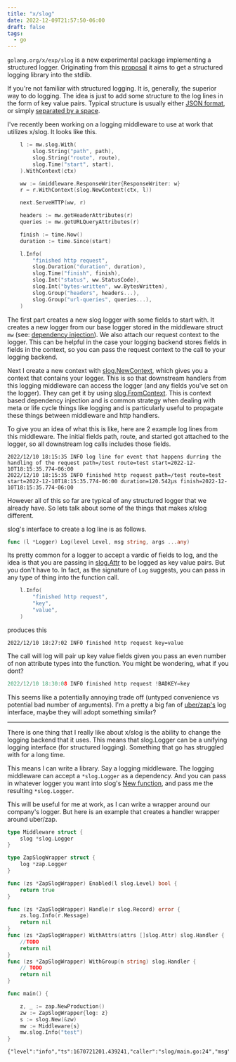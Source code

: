 ```yaml
---
title: "x/slog"
date: 2022-12-09T21:57:50-06:00
draft: false
tags: 
  - go
---
```


`golang.org/x/exp/slog` is a new experimental package implementing a structured logger. Originating from this [proposal](https://go.googlesource.com/proposal/+/master/design/56345-structured-logging.md) it aims to get a structured logging library into the stdlib. 

If you're not familiar with structured logging. It is, generally, the superior way to do logging. The idea is just to add some structure to the log lines in the form of key value pairs. 
Typical structure is usually either [JSON format](https://pkg.go.dev/golang.org/x/exp/slog#JSONHandler), or simply [separated by a space](https://pkg.go.dev/golang.org/x/exp/slog#TextHandler).


I've recently been working on a logging middleware to use at work that utilizes x/slog. It looks like this.

```go
	l := mw.slog.With(
		slog.String("path", path),
		slog.String("route", route),
		slog.Time("start", start),
	).WithContext(ctx)

	ww := &middleware.ResponseWriter{ResponseWriter: w}
	r = r.WithContext(slog.NewContext(ctx, l))

	next.ServeHTTP(ww, r)

	headers := mw.getHeaderAttributes(r)
	queries := mw.getURLQueryAttributes(r)

	finish := time.Now()
	duration := time.Since(start)

	l.Info(
		"finished http request",
		slog.Duration("duration", duration),
		slog.Time("finish", finish),
		slog.Int("status", ww.StatusCode),
		slog.Int("bytes-written", ww.BytesWritten),
		slog.Group("headers", headers...),
		slog.Group("url-queries", queries...),
	)
```

The first part creates a new slog logger with some fields to start with.
It creates a new logger from our base logger stored in the middleware struct `mw` (see: [dependency injection](https://blog.smantic.dev/posts/dependency-injection/)). We also attach our request context to the logger. This can be helpful in the case your logging backend stores fields in fields in the context, so you can pass the request context to the call to your logging backend.  

Next I create a new context with [slog.NewContext](https://pkg.go.dev/golang.org/x/exp/slog#NewContext), which gives you a context that contains your logger. 
This is so that downstream handlers from this logging middleware can access the logger (and any fields you've set on the logger). They can get it by using [slog.FromContext](https://pkg.go.dev/golang.org/x/exp/slog#NewContext). This is context based dependency injection and is common strategy when dealing with meta or life cycle things like logging and is particularly useful to propagate these things between middleware and http handlers.   

To give you an idea of what this is like, here are 2 example log lines from this middleware. The initial fields path, route, and started got attached to the logger, so all downstream log calls includes those fields.   
```
2022/12/10 18:15:35 INFO log line for event that happens durring the handling of the request path=/test route=test start=2022-12-10T18:15:35.774-06:00
2022/12/10 18:15:35 INFO finished http request path=/test route=test start=2022-12-10T18:15:35.774-06:00 duration=120.542µs finish=2022-12-10T18:15:35.774-06:00
```

However all of this so far are typical of any structured logger that we already have. 
So lets talk about some of the things that makes x/slog different.

slog's interface to create a log line is as follows. 
```go 
func (l *Logger) Log(level Level, msg string, args ...any)
```

Its pretty common for a logger to accept a vardic of fields to log, and the idea is that you are passing in [slog.Attr](https://pkg.go.dev/golang.org/x/exp/slog#Attr) 
to be logged as key value pairs. But you don't have to. In fact, as the signature of `Log` suggests, you can pass in any type of thing into the function call. 
```go
	l.Info(
		"finished http request",
		"key",
		"value",
	)
```
produces this 
```
2022/12/10 18:27:02 INFO finished http request key=value
```

The call will log will pair up key value fields given you pass an even number of non attribute types into the function. 
You might be wondering, what if you dont? 
```go 
2022/12/10 18:30:08 INFO finished http request !BADKEY=key
```

This seems like a potentially annoying trade off (untyped convenience vs potential bad number of arguments). 
I'm a pretty a big fan of [uber/zap's](https://pkg.go.dev/go.uber.org/zap#Logger.Log) log interface, maybe they will adopt something similar? 

---- 

There is one thing that I really like about x/slog is the ability to change the logging backend that it uses. This means that slog.Logger can be a unifying logging interface (for structured logging). Something that go has struggled with for a long time. 

This means I can write a library. Say a logging middleware. The logging middleware can accept a
`*slog.Logger` as a dependency. And you can pass in whatever logger you want into slog's [New function](https://pkg.go.dev/golang.org/x/exp/slog#New), and pass me the resulting `*slog.Logger`. 


This will be useful for me at work, as I can write a wrapper around our company's logger. But here is an example that creates a handler wrapper around uber/zap. 

```go
type Middleware struct {
	slog *slog.Logger
}

type ZapSlogWrapper struct {
	log *zap.Logger
}

func (zs *ZapSlogWrapper) Enabled(l slog.Level) bool {
	return true
}

func (zs *ZapSlogWrapper) Handle(r slog.Record) error {
	zs.log.Info(r.Message)
	return nil
}
func (zs *ZapSlogWrapper) WithAttrs(attrs []slog.Attr) slog.Handler {
    //TODO
	return nil
}
func (zs *ZapSlogWrapper) WithGroup(n string) slog.Handler {
    // TODO
	return nil
}

func main() {

	z, _ := zap.NewProduction()
	zw := ZapSlogWrapper{log: z}
	s := slog.New(&zw)
	mw := Middleware{s}
	mw.slog.Info("test")
}

```

```
{"level":"info","ts":1670721201.439241,"caller":"slog/main.go:24","msg":"test"}
```


